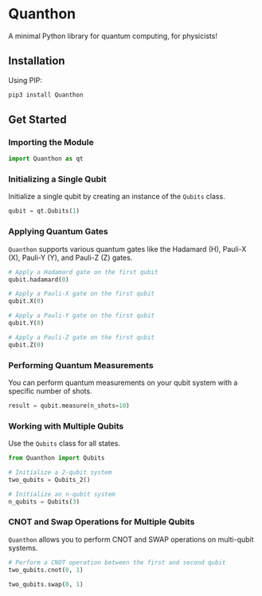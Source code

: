 # Quanthon

A minimal Python library for quantum computing, for physicists!

## Installation

Using PIP:
```sh
pip3 install Quanthon
```

## Get Started

### Importing the Module

```python
import Quanthon as qt
```

### Initializing a Single Qubit

Initialize a single qubit by creating an instance of the `Qubits` class.

```python
qubit = qt.Qubits(1)
```

### Applying Quantum Gates

`Quanthon` supports various quantum gates like the Hadamard (H), Pauli-X (X), Pauli-Y (Y), and Pauli-Z (Z) gates.

```python
# Apply a Hadamard gate on the first qubit
qubit.hadamard(0)

# Apply a Pauli-X gate on the first qubit
qubit.X(0)

# Apply a Pauli-Y gate on the first qubit
qubit.Y(0)

# Apply a Pauli-Z gate on the first qubit
qubit.Z(0)
```

### Performing Quantum Measurements

You can perform quantum measurements on your qubit system with a specific number of shots.

```python
result = qubit.measure(n_shots=10)
```

### Working with Multiple Qubits

Use the `Qubits` class for all states.

```python
from Quanthon import Qubits

# Initialize a 2-qubit system
two_qubits = Qubits_2()

# Initialize an n-qubit system
n_qubits = Qubits(3)
```

### CNOT and Swap Operations for Multiple Qubits

`Quanthon` allows you to perform CNOT and SWAP operations on multi-qubit systems.

```python
# Perform a CNOT operation between the first and second qubit
two_qubits.cnot(0, 1)

two_qubits.swap(0, 1)
```

